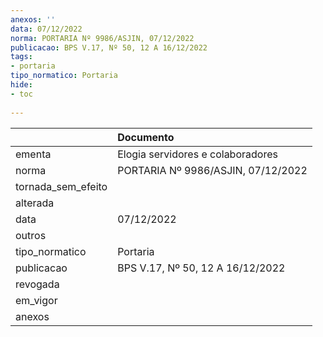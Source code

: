 ```yaml
---
anexos: ''
data: 07/12/2022
norma: PORTARIA Nº 9986/ASJIN, 07/12/2022
publicacao: BPS V.17, Nº 50, 12 A 16/12/2022
tags:
- portaria
tipo_normatico: Portaria
hide: 
- toc 
 
---
```


|                    | Documento                          |
|:-------------------|:-----------------------------------|
| ementa             | Elogia servidores e colaboradores  |
| norma              | PORTARIA Nº 9986/ASJIN, 07/12/2022 |
| tornada_sem_efeito |                                    |
| alterada           |                                    |
| data               | 07/12/2022                         |
| outros             |                                    |
| tipo_normatico     | Portaria                           |
| publicacao         | BPS V.17, Nº 50, 12 A 16/12/2022   |
| revogada           |                                    |
| em_vigor           |                                    |
| anexos             |                                    |